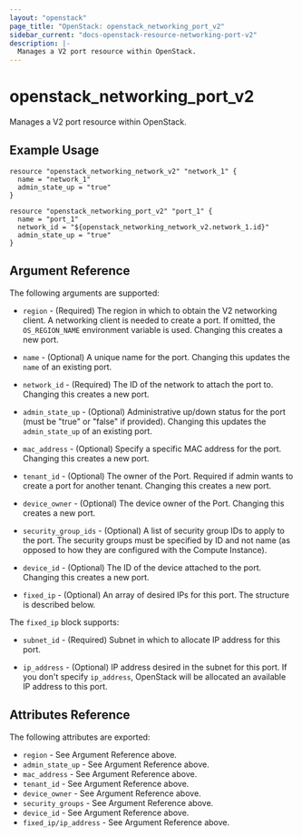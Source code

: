 ```yaml
---
layout: "openstack"
page_title: "OpenStack: openstack_networking_port_v2"
sidebar_current: "docs-openstack-resource-networking-port-v2"
description: |-
  Manages a V2 port resource within OpenStack.
---
```


# openstack\_networking\_port_v2

Manages a V2 port resource within OpenStack.

## Example Usage

```
resource "openstack_networking_network_v2" "network_1" {
  name = "network_1"
  admin_state_up = "true"
}

resource "openstack_networking_port_v2" "port_1" {
  name = "port_1"
  network_id = "${openstack_networking_network_v2.network_1.id}"
  admin_state_up = "true"
}
```

## Argument Reference

The following arguments are supported:

* `region` - (Required) The region in which to obtain the V2 networking client.
    A networking client is needed to create a port. If omitted, the
    `OS_REGION_NAME` environment variable is used. Changing this creates a new
    port.

* `name` - (Optional) A unique name for the port. Changing this
    updates the `name` of an existing port.

* `network_id` - (Required) The ID of the network to attach the port to. Changing
    this creates a new port.

* `admin_state_up` - (Optional) Administrative up/down status for the port
    (must be "true" or "false" if provided). Changing this updates the
    `admin_state_up` of an existing port.

* `mac_address` - (Optional) Specify a specific MAC address for the port. Changing
    this creates a new port.

* `tenant_id` - (Optional) The owner of the Port. Required if admin wants
    to create a port for another tenant. Changing this creates a new port.

* `device_owner` - (Optional) The device owner of the Port. Changing this creates
    a new port.

* `security_group_ids` - (Optional) A list of security group IDs to apply to the
    port. The security groups must be specified by ID and not name (as opposed
    to how they are configured with the Compute Instance).

* `device_id` - (Optional) The ID of the device attached to the port. Changing this
    creates a new port.

* `fixed_ip` - (Optional) An array of desired IPs for this port. The structure is
    described below.


The `fixed_ip` block supports:

* `subnet_id` - (Required) Subnet in which to allocate IP address for
this port.

* `ip_address` - (Optional) IP address desired in the subnet for this
port. If you don't specify `ip_address`, OpenStack will be allocated an available
IP address to this port.

## Attributes Reference

The following attributes are exported:

* `region` - See Argument Reference above.
* `admin_state_up` - See Argument Reference above.
* `mac_address` - See Argument Reference above.
* `tenant_id` - See Argument Reference above.
* `device_owner` - See Argument Reference above.
* `security_groups` - See Argument Reference above.
* `device_id` - See Argument Reference above.
* `fixed_ip/ip_address` - See Argument Reference above.
